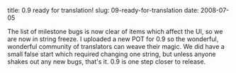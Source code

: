 title: 0.9 ready for translation!
slug: 09-ready-for-translation
date: 2008-07-05


The list of milestone bugs is now clear of items which affect the UI, so we are now in string freeze. I uploaded a new POT for 0.9 so the wonderful, wonderful community of translators can weave their magic. We did have a small false start which required changing one string, but unless anyone shakes out any new bugs, that's it. 0.9 is one step closer to release.
